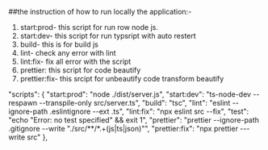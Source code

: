 
##the instruction of how to run locally the application:-
  1.  start:prod-    this script for run row node js.
  2.  start:dev-     this script for run typsript with auto restert
  3.  build-         this is for build js
  4.  lint-          check any error with lint
  5.  lint:fix-      fix all error with the script
  6.  prettier:      this script for code beautify
  7.  prettier:fix-  this srcipt for unbeautify code transform beautify 


 "scripts": {
    "start:prod": "node ./dist/server.js", 
    "start:dev": "ts-node-dev --respawn --transpile-only src/server.ts",
    "build": "tsc",
    "lint": "eslint --ignore-path .eslintignore --ext .ts",
    "lint:fix": "npx eslint src --fix",
    "test": "echo \"Error: no test specified\" && exit 1",
    "prettier": "prettier --ignore-path .gitignore --write \"./src/**/*.+(js|ts|json)\"",
    "prettier:fix": "npx prettier ---write src"
  },
